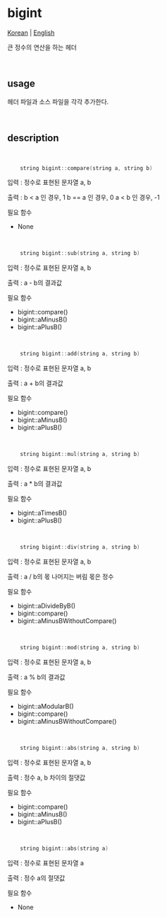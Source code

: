 # bigint

[Korean](./USAGE.md) | [English](./USAGE-en_EN.md)

큰 정수의 연산을 하는 헤더

<br>

## usage

헤더 파일과 소스 파일을 각각 추가한다.

<br>

## description

<br>

```cpp
    string bigint::compare(string a, string b)
```

입력 : 정수로 표현된 문자열 a, b

출력 : b < a 인 경우, 1
      b == a 인 경우, 0
      a < b 인 경우, -1

필요 함수
 - None

<br>

```cpp
    string bigint::sub(string a, string b)
```

입력 : 정수로 표현된 문자열 a, b

출력 : a - b의 결과값

필요 함수 
 - bigint::compare()
 - bigint::aMinusB()
 - bigint::aPlusB()

<br>

```cpp
    string bigint::add(string a, string b)
```

입력 : 정수로 표현된 문자열 a, b

출력 : a + b의 결과값

필요 함수
 - bigint::compare()
 - bigint::aMinusB()
 - bigint::aPlusB()

<br>

```cpp
    string bigint::mul(string a, string b)
```

입력 : 정수로 표현된 문자열 a, b

출력 : a * b의 결과값

필요 함수
 - bigint::aTimesB()
 - bigint::aPlusB()

<br>

```cpp
    string bigint::div(string a, string b)
```

입력 : 정수로 표현된 문자열 a, b

출력 : a / b의 몫
      나머지는 버림
      몫은 정수

필요 함수
 - bigint::aDivideByB()
 - bigint::compare()
 - bigint::aMinusBWithoutCompare()

<br>

```cpp
    string bigint::mod(string a, string b)
```

입력 : 정수로 표현된 문자열 a, b

출력 : a % b의 결과값

필요 함수
 - bigint::aModularB()
 - bigint::compare()
 - bigint::aMinusBWithoutCompare()

 <br>

```cpp
    string bigint::abs(string a, string b)
```

입력 : 정수로 표현된 문자열 a, b

출력 : 정수 a, b 차이의 절댓값

필요 함수
 - bigint::compare()
 - bigint::aMinusB()
 - bigint::aPlusB()

 <br>

```cpp
    string bigint::abs(string a)
```

입력 : 정수로 표현된 문자열 a

출력 : 정수 a의 절댓값

필요 함수
 - None